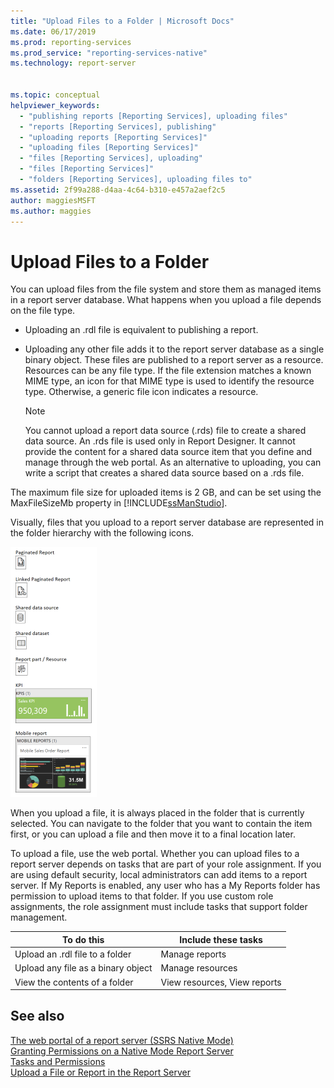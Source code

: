 ```yaml
---
title: "Upload Files to a Folder | Microsoft Docs"
ms.date: 06/17/2019
ms.prod: reporting-services
ms.prod_service: "reporting-services-native"
ms.technology: report-server


ms.topic: conceptual  
helpviewer_keywords: 
  - "publishing reports [Reporting Services], uploading files"
  - "reports [Reporting Services], publishing"
  - "uploading reports [Reporting Services]"
  - "uploading files [Reporting Services]"
  - "files [Reporting Services], uploading"
  - "files [Reporting Services]"
  - "folders [Reporting Services], uploading files to"
ms.assetid: 2f99a288-d4aa-4c64-b310-e457a2aef2c5
author: maggiesMSFT
ms.author: maggies
---
```

# Upload Files to a Folder
  You can upload files from the file system and store them as managed items in a report server database. What happens when you upload a file depends on the file type.  
  
-   Uploading an .rdl file is equivalent to publishing a report.  
  
-   Uploading any other file adds it to the report server database as a single binary object. These files are published to a report server as a resource. Resources can be any file type. If the file extension matches a known MIME type, an icon for that MIME type is used to identify the resource type. Otherwise, a generic file icon indicates a resource.  
  
    >[!NOTE]  
    >You cannot upload a report data source (.rds) file to create a shared data source. An .rds file is used only in Report Designer. It cannot provide the content for a shared data source item that you define and manage through the web portal. As an alternative to uploading, you can write a script that creates a shared data source based on a .rds file.  
  
 The maximum file size for uploaded items is 2 GB, and can be set using the MaxFileSizeMb property in [!INCLUDE[ssManStudio](../../includes/ssmanstudio-md.md)].  
  
 Visually, files that you upload to a report server database are represented in the folder hierarchy with the following icons.  
  
  ![Report Server uploadable file icons](../../reporting-services/report-server/media/upload-files-to-a-folder/report-server-uploadable-file-icons.png)
  
 When you upload a file, it is always placed in the folder that is currently selected. You can navigate to the folder that you want to contain the item first, or you can upload a file and then move it to a final location later.  
  
 To upload a file, use the web portal. Whether you can upload files to a report server depends on tasks that are part of your role assignment. If you are using default security, local administrators can add items to a report server. If My Reports is enabled, any user who has a My Reports folder has permission to upload items to that folder. If you use custom role assignments, the role assignment must include tasks that support folder management.  
  
|To do this|Include these tasks|  
|----------------|-------------------------|  
|Upload an .rdl file to a folder|Manage reports|  
|Upload any file as a binary object|Manage resources|  
|View the contents of a folder|View resources, View reports|  
  
## See also  
 [The web portal of a report server (SSRS Native Mode)](../../reporting-services/web-portal-ssrs-native-mode.md)  
 [Granting Permissions on a Native Mode Report Server](../../reporting-services/security/granting-permissions-on-a-native-mode-report-server.md)   
 [Tasks and Permissions](../../reporting-services/security/tasks-and-permissions.md)   
 [Upload a File or Report in the Report Server](../../reporting-services/reports/upload-a-file-or-report-report-manager.md)   
  